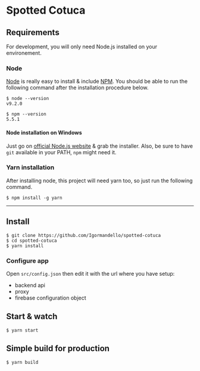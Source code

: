 # Spotted Cotuca

## Requirements

For development, you will only need Node.js installed on your environement.

### Node

[Node](http://nodejs.org/) is really easy to install & include [NPM](https://npmjs.org/).
You should be able to run the following command after the installation procedure
below.

    $ node --version
    v9.2.0

    $ npm --version
    5.5.1

#### Node installation on Windows

Just go on [official Node.js website](http://nodejs.org/) & grab the installer.
Also, be sure to have `git` available in your PATH, `npm` might need it.

### Yarn installation

After installing node, this project will need yarn too, so just run the following command.

    $ npm install -g yarn

---

## Install

    $ git clone https://github.com/Igormandello/spotted-cotuca
    $ cd spotted-cotuca
    $ yarn install

### Configure app

Open `src/config.json` then edit it with the url where you have setup:

- backend api
- proxy
- firebase configuration object

## Start & watch

    $ yarn start

## Simple build for production

    $ yarn build